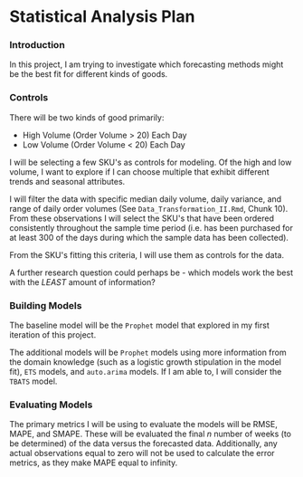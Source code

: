 # Statistical Analysis Plan

### Introduction
In this project, I am trying to investigate which forecasting methods might be the best fit for different kinds of goods.

### Controls
There will be two kinds of good primarily:
- High Volume (Order Volume > 20) Each Day
- Low Volume (Order Volume < 20) Each Day

I will be selecting a few SKU's as controls for modeling. Of the high and low volume, I want to explore if I can choose multiple that exhibit different trends and seasonal attributes.

I will filter the data with specific median daily volume, daily variance, and range of daily order volumes (See `Data_Transformation_II.Rmd`, Chunk 10). From these observations I will select the SKU's that have been ordered consistently throughout the sample time period (i.e. has been purchased for at least 300 of the days during which the sample data has been collected).

From the SKU's fitting this criteria, I will use them as controls for the data.

A further research question could perhaps be - which models work the best with the *LEAST* amount of information?

### Building Models

The baseline model will be the `Prophet` model that explored in my first iteration of this project.

The additional models will be `Prophet` models using more information from the domain knowledge (such as a logistic growth stipulation in the model fit), `ETS` models, and `auto.arima` models. If I am able to, I will consider the `TBATS` model.

### Evaluating Models

The primary metrics I will be using to evaluate the models will be RMSE, MAPE, and SMAPE. These will be evaluated the final *n* number of weeks (to be determined) of the data versus the forecasted data. Additionally, any actual observations equal to zero will not be used to calculate the error metrics, as they make MAPE equal to infinity.